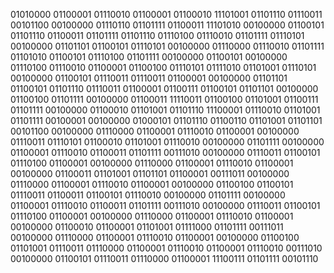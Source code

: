 01010000 01100001 01110010 01100001 01100010 11101001 01101110 01110011 00101100 00100000 01110110 01101111 01100011 11101010 00100000 01100101 01101110 01100011 01101111 01101110 01110100 01110010 01101111 01110101 00100000 01101101 01100101 01110101 00100000 01110000 01110010 01101111 01101010 01100101 01110100 01101111 00100000 01100101 00100000 01110100 01110010 01100001 01100100 01110101 01111010 01101001 01110101 00100000 01100101 01110011 01110011 01100001 00100000 01101101 01100101 01101110 01110011 01100001 01100111 01100101 01101101 00100000 01100100 01101111 00100000 01100011 11110011 01100100 01101001 01100111 01101111 00100000 01100010 01101001 01101110 11100001 01110010 01101001 01101111 00100001 00100000 01000101 01101110 01100110 01101001 01101101 00101100 00100000 01110000 01100001 01110010 01100001 00100000 01110011 01110101 01100010 01101001 01110010 00100000 01101111 00100000 01100001 01110010 01100011 01101111 00111010 00100000 01110011 01100101 01110100 01100001 00100000 01110000 01100001 01110010 01100001 00100000 01100011 01101001 01101101 01100001 00111011 00100000 01110000 01100001 01110010 01100001 00100000 01100100 01100101 01110011 01100011 01100101 01110010 00100000 01101111 00100000 01100001 01110010 01100011 01101111 00111010 00100000 01110011 01100101 01110100 01100001 00100000 01110000 01100001 01110010 01100001 00100000 01100010 01100001 01101001 01111000 01101111 00111011 00100000 01110000 01100001 01110010 01100001 00100000 01100100 01101001 01110011 01110000 01100001 01110010 01100001 01110010 00111010 00100000 01100101 01110011 01110000 01100001 11100111 01101111 00101110 